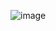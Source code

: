 ![image](https://user-images.githubusercontent.com/109399653/236976430-7be8c0ed-8804-42b2-b1e2-5b6bcb8744e0.png)

